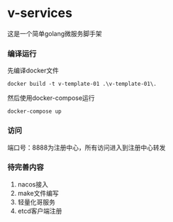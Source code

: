 # v-services

这是一个简单golang微服务脚手架

### 编译运行
先编译docker文件
```shell
docker build -t v-template-01 .\v-template-01\.
```
然后使用docker-compose运行
```
docker-compose up
```
### 访问
端口号：8888为注册中心，所有访问进入到注册中心转发

### 待完善内容
1. nacos接入
2. make文件编写
3. 轻量化哥服务
4. etcd客户端注册